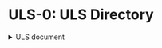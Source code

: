# ULS-0: ULS Directory

<details>
<summary>ULS document</summary>

> <a href=""> ULS-0 (ULS directory) </a>

> <a href=""> ULS-1 (What's ULS) </a>

> <a href=""> ULS-2 (Keyword of Un) </a>

> <a href=""> ULS-3 (Type of Un) </a>

> <a href=""> ULS-4 (Symbol of Un) </a>
</details>
